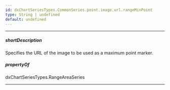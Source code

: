 ```yaml
---
id: dxChartSeriesTypes.CommonSeries.point.image.url.rangeMinPoint
type: String | undefined
default: undefined
---
```

---
##### shortDescription
Specifies the URL of the image to be used as a maximum point marker.

##### propertyOf
dxChartSeriesTypes.RangeAreaSeries

---
